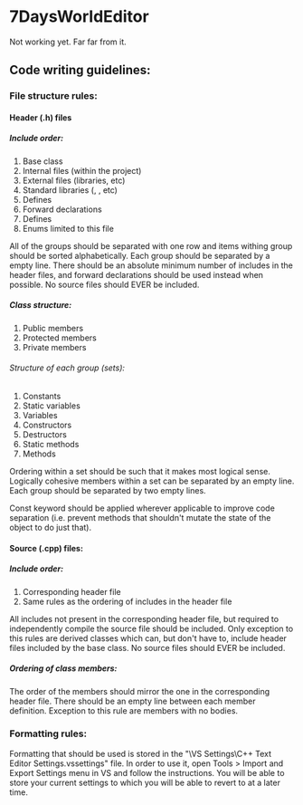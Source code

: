 # 7DaysWorldEditor
Not working yet. Far far from it.

## Code writing guidelines:

### File structure rules:

#### Header (.h) files

##### Include order:
1. Base class
2. Internal files (within the project)
3. External files (libraries, etc)
4. Standard libraries (<string>, <memory>, etc)
5. Defines
6. Forward declarations
7. Defines
8. Enums limited to this file

All of the groups should be separated with one row and items withing group should be sorted alphabetically.
Each group should be separated by a empty line.
There should be an absolute minimum number of includes in the header files, and forward declarations should be used instead when possible.
No source files should EVER be included.

##### Class structure:
1. Public members
2. Protected members
3. Private members

###### Structure of each group (sets):
1. Constants
2. Static variables
3. Variables
4. Constructors
5. Destructors
6. Static methods
7. Methods

Ordering within a set should be such that it makes most logical sense.
Logically cohesive members within a set can be separated by an empty line.
Each group should be separated by two empty lines.

Const keyword should be applied wherever applicable to improve code separation (i.e. prevent methods that shouldn't mutate the state of the object to do just that).

#### Source (.cpp) files:

##### Include order:
1. Corresponding header file
2. Same rules as the ordering of includes in the header file

All includes not present in the corresponding header file, but required to independently compile the source file should be included.
Only exception to this rules are derived classes which can, but don't have to, include header files included by the base class.
No source files should EVER be included.

##### Ordering of class members:
The order of the members should mirror the one in the corresponding header file.
There should be an empty line between each member definition. Exception to this rule are members with no bodies.


### Formatting rules:

Formatting that should be used is stored in the "\VS Settings\C++ Text Editor Settings.vssettings" file.
In order to use it, open Tools > Import and Export Settings menu in VS and follow the instructions.
You will be able to store your current settings to which you will be able to revert to at a later time.

